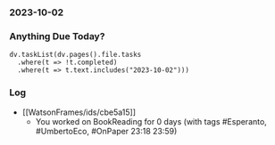 ### 2023-10-02

### Anything Due Today?
```dataviewjs
dv.taskList(dv.pages().file.tasks 
  .where(t => !t.completed)
  .where(t => t.text.includes("2023-10-02")))
```
### Log

- [[WatsonFrames/ids/cbe5a15]]
     - You worked on BookReading for 0 days (with tags #Esperanto, #UmbertoEco, #OnPaper 23:18 23:59) 
